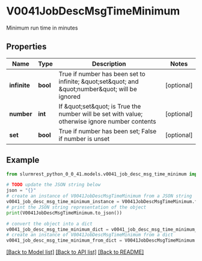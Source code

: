 # V0041JobDescMsgTimeMinimum

Minimum run time in minutes

## Properties

Name | Type | Description | Notes
------------ | ------------- | ------------- | -------------
**infinite** | **bool** | True if number has been set to infinite; \&quot;set\&quot; and \&quot;number\&quot; will be ignored | [optional] 
**number** | **int** | If \&quot;set\&quot; is True the number will be set with value; otherwise ignore number contents | [optional] 
**set** | **bool** | True if number has been set; False if number is unset | [optional] 

## Example

```python
from slurmrest_python_0_0_41.models.v0041_job_desc_msg_time_minimum import V0041JobDescMsgTimeMinimum

# TODO update the JSON string below
json = "{}"
# create an instance of V0041JobDescMsgTimeMinimum from a JSON string
v0041_job_desc_msg_time_minimum_instance = V0041JobDescMsgTimeMinimum.from_json(json)
# print the JSON string representation of the object
print(V0041JobDescMsgTimeMinimum.to_json())

# convert the object into a dict
v0041_job_desc_msg_time_minimum_dict = v0041_job_desc_msg_time_minimum_instance.to_dict()
# create an instance of V0041JobDescMsgTimeMinimum from a dict
v0041_job_desc_msg_time_minimum_from_dict = V0041JobDescMsgTimeMinimum.from_dict(v0041_job_desc_msg_time_minimum_dict)
```
[[Back to Model list]](../README.md#documentation-for-models) [[Back to API list]](../README.md#documentation-for-api-endpoints) [[Back to README]](../README.md)


